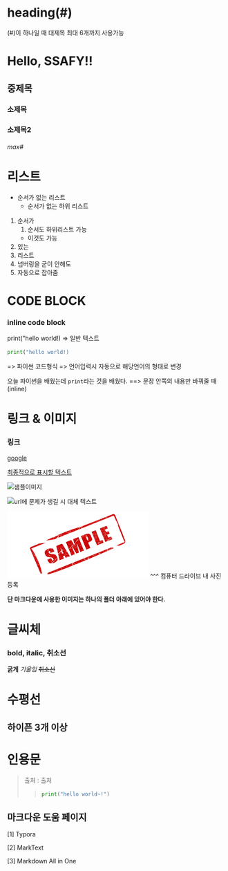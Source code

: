 # heading(#)
(#)이 하나일 때 대제목
최대 6개까지 사용가능

# Hello, SSAFY!!
## 중제목
### 소제목
### 소제목2
###### max#

# 리스트
- 순서가 없는 리스트
  - 순서가 없는 하위 리스트

1. 순서가
   1. 순서도 하위리스트 가능
   - 이것도 가능
2. 있는
3. 리스트
1. 넘버링을 굳이 안해도
1. 자동으로 잡아줌

# CODE BLOCK
### inline code block
print("hello world!) => 일반 텍스트
```python
print("hello world!)
```
=> 파이썬 코드형식
=> 언어입력시 자동으로 해당언어의 형태로 변경

오늘 파이썬을 배웠는데 `print`라는 것을 배웠다.
==> 문장 안쪽의 내용만 바꿔줄 때 (inline)

# 링크 & 이미지

### 링크
[google](https://www.google.com)

[최종적으로 표시할 텍스트](url)

![샘플이미지](https://picsum.photos/200/300)

![url에 문제가 생길 시 대체 텍스트](url)

![sample](./image/다운로드.png)
^^^ 컴퓨터 드라이브 내 사진 등록

**단 마크다운에 사용한 이미지는 하나의 폴더 아래에 있어야 한다.**

# 글씨체

### bold, italic, 취소선

**굵게**
*기울임*
~~취소선~~

# 수평선

하이픈 3개 이상
---

# 인용문

> 출처 : 출처
>> ```python
>> print("hello world~!")
>> ```

## 마크다운 도움 페이지
[1] Typora

[2] MarkText

[3] Markdown All in One

